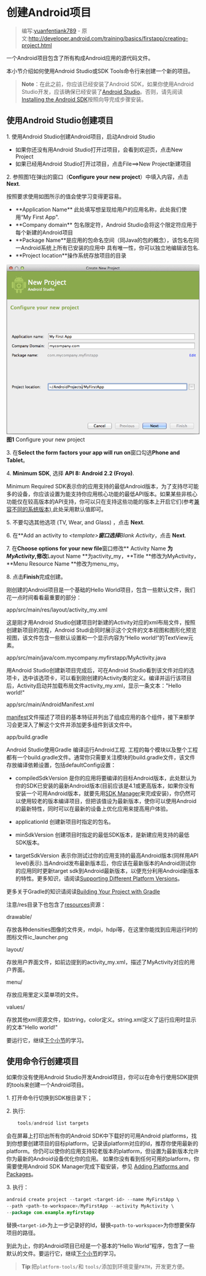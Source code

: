 # 创建Android项目

> 编写:[yuanfentiank789](https://github.com/yuanfentiank789) - 原文:<http://developer.android.com/training/basics/firstapp/creating-project.html>

一个Android项目包含了所有构成Android应用的源代码文件。

本小节介绍如何使用Android Studio或SDK Tools命令行来创建一个新的项目。

> **Note**：在此之前，你应该已经安装了Android SDK，如果你使用Android Studio开发，应该确保已经安装了[Android Studio](http://developer.android.com/sdk/installing/studio.html)。否则，请先阅读 [Installing the Android SDK](http://developer.android.com/sdk/installing/index.html)按照向导完成步骤安装。

## 使用Android Studio创建项目

1\. 使用Android Studio创建Android项目，启动Android Studio
   <ul>
   <li>如果你还没有用Android Studio打开过项目，会看到欢迎页，点击New Project</li>
   <li>如果已经用Android Studio打开过项目，点击File==>New Project新建项目</li>
   </ul>

2\. 参照图1在弹出的窗口（**Configure your new project**）中填入内容，点击**Next**.

   按照要求使用如图所示的值会使学习变得更容易。
   <ul>
   <li>**Application Name** 此处填写想呈现给用户的应用名称，此处我们使用“My First App".</li>
   <li>**Company domain** 包名限定符，Android Studio会将这个限定符应用于每个新建的Android项目</li>
   <li>**Package Name**是应用的包命名空间（同Java的包的概念），该包名在同一Android系统上所有已安装的应用中      具有唯一性，你可以独立地编辑该包名.</li>
   <li>**Project location**操作系统存放项目的目录</li>
   </ul>

![image](studio-setup-1.png)
    **图1** Configure your new project
	
3\. 在**Select the form factors your app will run on**窗口勾选**Phone and Tablet**。


4\. **Minimum SDK**, 选择 **API 8: Android 2.2 (Froyo)**.

   Minimum Required SDK表示你的应用支持的最低Android版本，为了支持尽可能多的设备，你应该设置为能支持你应用核心功能的最低API版本。如果某些非核心功能仅在较高版本的API支持，你可以只在支持这些功能的版本上开启它们(参考[兼容不同的系统版本](../supporting-devices/platforms.html)),此处采用默认值即可。

5\. 不要勾选其他选项 (TV, Wear, and Glass) ，点击 **Next**.

6\. 在**Add an activity to *<template\>***窗口选择**Blank Activity**，点击 **Next**.

7\. 在**Choose options for your new file**窗口修改** Activity Name **为<I>MyActivity</I>,修改**Layout Name **为activity_my，**Title **修改为MyActivity，**Menu Resource Name **修改为menu_my。

8\. 点击**Finish**完成创建。

  刚创建的Android项目是一个基础的Hello World项目，包含一些默认文件，我们花一点时间看看最重要的部分：


app/src/main/res/layout/activity_my.xml

这是刚才用Android Studio创建项目时新建的Activity对应的xml布局文件，按照创建新项目的流程，Android Studi会同时展示这个文件的文本视图和图形化预览视图，该文件包含一些默认设置和一个显示内容为“Hello world!”的TextView元素。

app/src/main/java/com.mycompany.myfirstapp/MyActivity.java

用Android Studio创建新项目完成后，可在Android Studio看到该文件对应的选项卡，选中该选项卡，可以看到刚创建的Activity类的定义。编译并运行该项目后，Activity启动并加载布局文件activity_my.xml，显示一条文本："Hello world!"

app/src/main/AndroidManifest.xml

[manifest](http://developer.android.com/guide/topics/manifest/manifest-intro.html)文件描述了项目的基本特征并列出了组成应用的各个组件，接下来额学习会更深入了解这个文件并添加更多组件到该文件中。

app/build.gradle

Android Studio使用Gradle 编译运行Android工程. 工程的每个模块以及整个工程都有一个build.gradle文件。通常你只需要关注模块的build.gradle文件，该文件存放编译依赖设置，包括defaultConfig设置：

+ compiledSdkVersion
是你的应用将要编译的目标Android版本，此处默认为你的SDK已安装的最新Android版本(目前应该是4.1或更高版本，如果你没有安装一个可用Android版本，就要先用[SDK Manager](http://developer.android.com/sdk/installing/adding-packages.html)来完成安装)，你仍然可以使用较老的版本编译项目，但把该值设为最新版本，使你可以使用Android的最新特性，同时可以在最新的设备上优化应用来提高用户体验。

+ applicationId 创建新项目时指定的包名。

+ minSdkVersion 创建项目时指定的最低SDK版本，是新建应用支持的最低SDK版本。

+ targetSdkVersion 表示你测试过你的应用支持的最高Android版本(同样用API level)表示).当Android发布最新版本后，你应该在最新版本的Android测试你的应用同时更新target sdk到Android最新版本，以便充分利用Android新版本的特性。更多知识，请阅读[Supporting Different Platform Versions](http://developer.android.com/training/basics/supporting-devices/platforms.html)。


更多关于Gradle的知识请阅读[Building Your Project with Gradle](http://developer.android.com/sdk/installing/studio-build.html)

注意/res目录下也包含了[resources](http://developer.android.com/guide/topics/resources/overview.html)资源：

drawable<density>/

存放各种densities图像的文件夹，mdpi，hdpi等，在这里你能找到应用运行时的图标文件ic_launcher.png

layout/

存放用户界面文件，如前边提到的activity_my.xml，描述了MyActivity对应的用户界面。

menu/

存放应用里定义菜单项的文件。

values/

存放其他xml资源文件，如string，color定义。string.xml定义了运行应用时显示的文本"Hello world!"

要运行它，继续[下个小节](running-app.html)的学习。

## 使用命令行创建项目

如果你没有使用Android Studio开发Android项目，你可以在命令行使用SDK提供的tools来创建一个Android项目。

1\. 打开命令行切换到SDK根目录下；

2\. 执行:

```java
    tools/android list targets
```

会在屏幕上打印出所有你的Android SDK中下载好的可用Android  platforms，找到你想要创建项目的目标platform，记录该platform对应的Id，推荐你使用最新的platform。你仍可以使你的应用支持较老版本的platform，但设置为最新版本允许你为最新的Android设备优化你的应用。
如果你没有看到任何可用的platform，你需要使用Android SDK Manager完成下载安装，参见 [Adding Platforms and Packages](http://developer.android.com/sdk/installing/adding-packages.html)。

3\. 执行：

```java
android create project --target <target-id> --name MyFirstApp \
--path <path-to-workspace>/MyFirstApp --activity MyActivity \
--package com.example.myfirstapp
```

替换`<target-id>`为上一步记录好的Id，替换`<path-to-workspace>`为你想要保存项目的路径。

到此为止，你的Android项目已经是一个基本的“Hello World”程序，包含了一些默认的文件。要运行它，继续[下个小节](running-app.html)的学习。

> **Tip**:把`platform-tools/`和 `tools/`添加到环境变量`PATH`，开发更方便。
